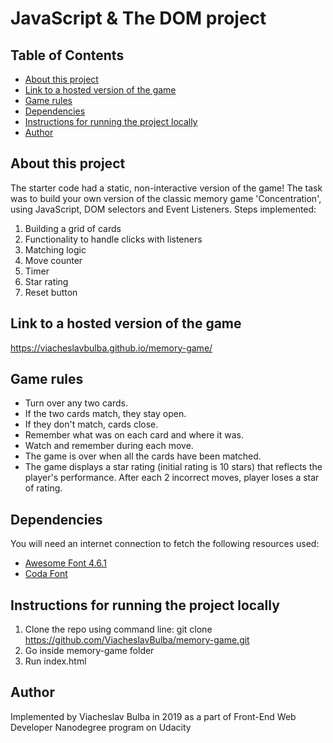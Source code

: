 # JavaScript & The DOM project

## Table of Contents

* [About this project](#about-this-project)
* [Link to a hosted version of the game](#link-to-a-hosted-version-of-the-game)
* [Game rules](#game-rules)
* [Dependencies](#dependencies)
* [Instructions for running the project locally](#instructions-for-running-the-project-locally)
* [Author](#author)

## About this project

The starter code had a static, non-interactive version of the game!
The task was to build your own version of the classic memory game 'Concentration', using JavaScript, DOM selectors and Event Listeners.
Steps implemented:
1. Building a grid of cards
2. Functionality to handle clicks with listeners
3. Matching logic
4. Move counter
5. Timer
6. Star rating
7. Reset button

## Link to a hosted version of the game

https://viacheslavbulba.github.io/memory-game/

## Game rules

* Turn over any two cards.
* If the two cards match, they stay open.
* If they don't match, cards close.
* Remember what was on each card and where it was.
* Watch and remember during each move.
* The game is over when all the cards have been matched.
* The game displays a star rating (initial rating is 10 stars) that reflects the player's performance. After each 2 incorrect moves, player loses a star of rating.

## Dependencies

You will need an internet connection to fetch the following resources used:

* [Awesome Font 4.6.1](https://maxcdn.bootstrapcdn.com/font-awesome/4.6.1/css/font-awesome.min.css)
* [Coda Font](https://fonts.googleapis.com/css?family=Coda)

## Instructions for running the project locally

1. Clone the repo using command line: git clone https://github.com/ViacheslavBulba/memory-game.git
2. Go inside memory-game folder
3. Run index.html

## Author

Implemented by Viacheslav Bulba in 2019 as a part of Front-End Web Developer Nanodegree program on Udacity